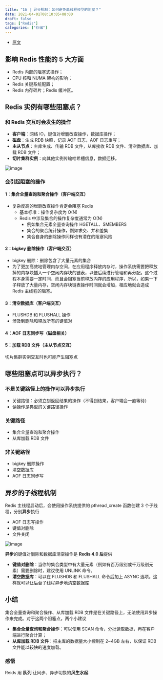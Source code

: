 ```yaml
---
title: "16 | 异步机制：如何避免单线程模型的阻塞？"
date: 2021-04-01T08:10:05+08:00
draft: false
tags: ["Redis"]
categories: ["存储"]
---
```


- [原文](https://time.geekbang.org/column/article/285000)

## 影响 Redis 性能的 5 大方面

- Redis 内部的阻塞式操作；
- CPU 核和 NUMA 架构的影响；
- Redis 关键系统配置；
- Redis 内存碎片；Redis 缓冲区。

## Redis 实例有哪些阻塞点？

### 和 Redis 交互时会发生的操作

- **客户端**：网络 IO，键值对增删改查操作，数据库操作；
- **磁盘**：生成 RDB 快照，记录 AOF 日志，AOF 日志重写；
- **主从节点**：主库生成、传输 RDB 文件，从库接收 RDB 文件、清空数据库、加载 RDB 文件；
- **切片集群实例**：向其他实例传输哈希槽信息，数据迁移。

![image](../../../../../post/storage/redis/geekbang/images/chap16-1.jpg)

### 会引起阻塞的操作

#### 1：集合全量查询和聚合操作（客户端交互）

- 复杂度高的增删改查操作肯定会阻塞 Redis
  - 基本标准：操作复杂度为 O(N)
  - Redis 中涉及集合的操作复杂度通常为 O(N)
    - 例如集合元素全量查询操作 HGETALL、SMEMBERS
    - 集合的聚合统计操作，例如求交、并和差集
    - 集合自身的删除操作同样也有潜在的阻塞风险

#### 2：bigkey 删除操作（客户端交互）

- bigkey 删除：删除包含了大量元素的集合
- 为了更加高效地管理内存空间，在应用程序释放内存时，操作系统需要把释放掉的内存块插入一个空闲内存块的链表，以便后续进行管理和再分配。这个过程本身需要一定时间，而且会阻塞当前释放内存的应用程序，所以，如果一下子释放了大量内存，空闲内存块链表操作时间就会增加，相应地就会造成 Redis 主线程的阻塞。

#### 3：清空数据库（客户端交互）

- FLUSHDB 和 FLUSHALL 操作
- 涉及到删除和释放所有的键值对

#### 4：AOF 日志同步写（磁盘相关）

#### 5：加载 RDB 文件（主从节点交互）

切片集群实例交互时也可能产生阻塞点

## 哪些阻塞点可以异步执行？

### 不是关键路径上的操作可以异步执行

- 关键路径：必须立刻返回结果的操作（不得到结果，客户端会一直等待）
- 读操作是典型的关键路径操作

### 关键路径

- 集合全量查询和聚合操作
- 从库加载 RDB 文件

### 非关键路径

- bigkey 删除操作
- 清空数据库
- AOF 日志同步写

## 异步的子线程机制

Redis 主线程启动后，会使用操作系统提供的 pthread_create 函数创建 3 个子线程，分别**异步**执行

- AOF 日志写操作
- 键值对删除
- 文件关闭

![image](../../../../../post/storage/redis/geekbang/images/chap16-2.jpg)

**异步**的键值对删除和数据库清空操作是 **Redis 4.0 后**提供

- **键值对删除**：当你的集合类型中有大量元素（例如有百万级别或千万级别元素）需要删除时，建议使用 UNLINK 命令。
- **清空数据库**：可以在 FLUSHDB 和 FLUSHALL 命令后加上 ASYNC 选项，这样就可以让后台子线程异步地清空数据库

## 小结

集合全量查询和聚合操作、从库加载 RDB 文件是在关键路径上，无法使用异步操作来完成。对于这两个阻塞点，两个小建议

- **集合全量查询和聚合操作**：可以使用 SCAN 命令，分批读取数据，再在客户端进行聚合计算；
- **从库加载 RDB 文件**：把主库的数据量大小控制在 2~4GB 左右，以保证 RDB 文件能以较快的速度加载。

### 感悟

Reids 用 **队列** 让同步、异步切换的**风生水起**